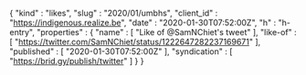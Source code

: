 {
  "kind" : "likes",
  "slug" : "2020/01/umbhs",
  "client_id" : "https://indigenous.realize.be",
  "date" : "2020-01-30T07:52:00Z",
  "h" : "h-entry",
  "properties" : {
    "name" : [ "Like of @SamNChiet's tweet" ],
    "like-of" : [ "https://twitter.com/SamNChiet/status/1222647282237169671" ],
    "published" : [ "2020-01-30T07:52:00Z" ],
    "syndication" : [ "https://brid.gy/publish/twitter" ]
  }
}
